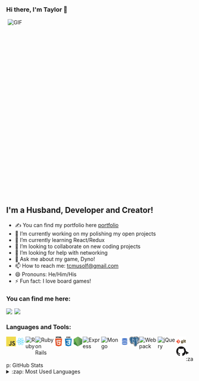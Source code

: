 ### Hi there, I'm Taylor 👋

 <img align="right" alt="GIF" src="https://user-images.githubusercontent.com/71670060/116963039-97e0e880-ac5c-11eb-96ee-f314fa4f9d1d.gif" width="500" height="500" />

## I'm a Husband, Developer and Creator!
- ✍ You can find my portfolio here [portfolio]
- 🔭 I’m currently working on my polishing my open projects
- 🌱 I’m currently learning React/Redux
- 👯 I’m looking to collaborate on new coding projects
- 🤔 I’m looking for help with networking
- 💬 Ask me about my game, Dyno!
- 📫 How to reach me: tcmusolf@gmail.com
- 😄 Pronouns: He/Him/His
- ⚡ Fun fact: I love board games!

### You can find me here:
[<img align="left" width="22px" src="https://cdn.jsdelivr.net/npm/simple-icons@v3/icons/linkedin.svg" />][linkedin]
[<img align="left" width="22px" src="https://cdn.jsdelivr.net/npm/simple-icons@3.13.0/icons/angellist.svg" />][angellist]
<br />

### Languages and Tools:
<img align="left" alt="JavaScript" width="26px" src="https://raw.githubusercontent.com/github/explore/80688e429a7d4ef2fca1e82350fe8e3517d3494d/topics/javascript/javascript.png" />
<img align="left" alt="React" width="26px" src="https://raw.githubusercontent.com/github/explore/80688e429a7d4ef2fca1e82350fe8e3517d3494d/topics/react/react.png" />

<img align="left" alt="Ruby" width="26px" src="https://upload.wikimedia.org/wikipedia/commons/7/73/Ruby_logo.svg" />
<img align="left" alt="Ruby on Rails" width="50px" src="https://upload.wikimedia.org/wikipedia/commons/6/62/Ruby_On_Rails_Logo.svg" />

<img align="left" alt="HTML5" width="26px" src="https://raw.githubusercontent.com/github/explore/80688e429a7d4ef2fca1e82350fe8e3517d3494d/topics/html/html.png" />
<img align="left" alt="CSS3" width="26px" src="https://raw.githubusercontent.com/github/explore/80688e429a7d4ef2fca1e82350fe8e3517d3494d/topics/css/css.png" />
<img align="left" alt="Node.js" width="26px" src="https://raw.githubusercontent.com/github/explore/80688e429a7d4ef2fca1e82350fe8e3517d3494d/topics/nodejs/nodejs.png" />
<img align="left" alt="Express" width="50px" src="https://upload.wikimedia.org/wikipedia/commons/6/64/Expressjs.png" />
<img align="left" alt="Mongo" width="50px" src="https://upload.wikimedia.org/wikipedia/commons/9/93/MongoDB_Logo.svg" />
<img align="left" alt="SQL" width="26px" src="https://raw.githubusercontent.com/github/explore/80688e429a7d4ef2fca1e82350fe8e3517d3494d/topics/sql/sql.png" />
<img align="left" alt="postgreSQL" width="26px" src="https://raw.githubusercontent.com/github/explore/80688e429a7d4ef2fca1e82350fe8e3517d3494d/topics/postgresql/postgresql.png" />
<img align="left" alt="Webpack" width="50px" src="https://upload.wikimedia.org/wikipedia/commons/9/94/Webpack.svg" />
<img align="left" alt="jQuery" width="50px" src="https://upload.wikimedia.org/wikipedia/commons/f/fd/JQuery-Logo.svg" />
<img align="left" alt="Git" width="26px" src="https://raw.githubusercontent.com/github/explore/80688e429a7d4ef2fca1e82350fe8e3517d3494d/topics/git/git.png" />
<img align="left" alt="GitHub" width="26px" src="https://raw.githubusercontent.com/github/explore/78df643247d429f6cc873026c0622819ad797942/topics/github/github.png" />
<br />
<br />

<details>
  <summary>:zap: GitHub Stats</summary>

  <img align="left" alt="Taylor's GitHub Stats" src="https://github-readme-stats.vercel.app/api?username=taylormusolf&show_icons=true&hide_border=true" />

</details>

<details>
  <summary>:zap: Most Used Languages</summary>

<img align="left" alt="Taylor's GitHub Top Languages" src="https://github-readme-stats.vercel.app/api/top-langs/?username=taylormusolf" />

</details>


[linkedin]: https://www.linkedin.com/in/taylor-musolf/
[portfolio]: https://taylormusolf.github.io
[angellist]: https://angel.co/u/taylor-musolf

